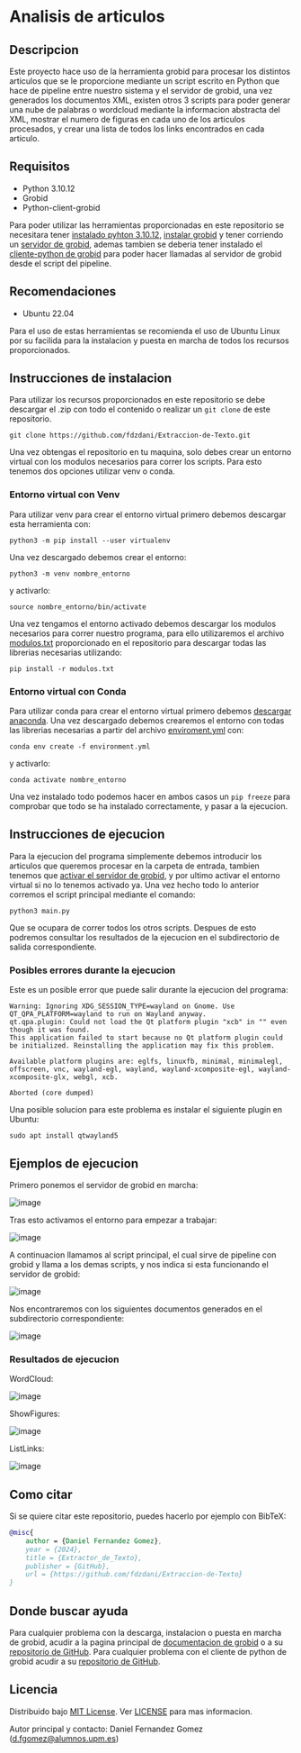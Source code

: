 # Analisis de articulos
## Descripcion  
Este proyecto hace uso de la herramienta grobid para procesar los distintos articulos que se le proporcione mediante un script escrito en Python que hace de pipeline entre nuestro sistema y el servidor de grobid, una vez generados los documentos XML, existen otros 3 scripts para poder generar una nube de palabras o wordcloud mediante la informacion abstracta del XML, mostrar el numero de figuras en cada uno de los articulos procesados, y crear una lista de todos los links encontrados en cada articulo.
## Requisitos
* Python 3.10.12
* Grobid
* Python-client-grobid
  
Para poder utilizar las herramientas proporcionadas en este repositorio se necesitara tener [instalado pyhton 3.10.12](), [instalar grobid](https://grobid.readthedocs.io/en/latest/Install-Grobid/) y tener corriendo un [servidor de grobid](https://grobid.readthedocs.io/en/latest/Grobid-service/), ademas tambien se deberia tener instalado el [cliente-python de grobid](https://github.com/kermitt2/grobid_client_python/blob/master/Readme.md) para poder hacer llamadas al servidor de grobid desde el script del pipeline.
## Recomendaciones
* Ubuntu 22.04

Para el uso de estas herramientas se recomienda el uso de Ubuntu Linux por su facilida para la instalacion y puesta en marcha de todos los recursos proporcionados.
## Instrucciones de instalacion
Para utilizar los recursos proporcionados en este repositorio se debe descargar el .zip con todo el contenido o realizar un ````git clone```` de este repositorio. 

````
git clone https://github.com/fdzdani/Extraccion-de-Texto.git
````

Una vez obtengas el repositorio en tu maquina, solo debes crear un entorno virtual con los modulos necesarios para correr los scripts. Para esto tenemos dos opciones utilizar venv o conda.
### Entorno virtual con Venv
Para utilizar venv para crear el entorno virtual primero debemos descargar esta herramienta con:
```` 
python3 -m pip install --user virtualenv
````
Una vez descargado debemos crear el entorno:
```` 
python3 -m venv nombre_entorno
````
y activarlo:
````
source nombre_entorno/bin/activate
````
Una vez tengamos el entorno activado debemos descargar los modulos necesarios para correr nuestro programa, para ello utilizaremos el archivo [modulos.txt](https://github.com/fdzdani/Extraccion-de-Texto/blob/Develop/modulos.txt) proporcionado en el repositorio para descargar todas las librerias necesarias utilizando:
````
pip install -r modulos.txt
````
### Entorno virtual con Conda
Para utilizar conda para crear el entorno virtual primero debemos [descargar anaconda](https://www.hostinger.es/tutoriales/instalar-anaconda-python-en-ubuntu). Una vez descargado debemos crearemos el entorno con todas las librerias necesarias a partir del archivo [enviroment.yml](https://github.com/fdzdani/Extraccion-de-Texto/blob/Develop/enviroment.yml) con:
```` 
conda env create -f environment.yml
````
y activarlo:
````
conda activate nombre_entorno
````
Una vez instalado todo podemos hacer en ambos casos un ````pip freeze```` para comprobar que todo se ha instalado correctamente, y pasar a la ejecucion.
## Instrucciones de ejecucion
Para la ejecucion del programa simplemente debemos introducir los articulos que queremos procesar en la carpeta de entrada, tambien tenemos que [activar el servidor de grobid](https://grobid.readthedocs.io/en/latest/Grobid-service/), y por ultimo activar el entorno virtual si no lo tenemos activado ya. Una vez hecho todo lo anterior corremos el script principal mediante el comando:
````
python3 main.py
````
Que se ocupara de correr todos los otros scripts. Despues de esto podremos consultar los resultados de la ejecucion en el subdirectorio de salida correspondiente.
### Posibles errores durante la ejecucion
Este es un posible error que puede salir durante la ejecucion del programa:
````
Warning: Ignoring XDG_SESSION_TYPE=wayland on Gnome. Use QT_QPA_PLATFORM=wayland to run on Wayland anyway.
qt.qpa.plugin: Could not load the Qt platform plugin "xcb" in "" even though it was found.
This application failed to start because no Qt platform plugin could be initialized. Reinstalling the application may fix this problem.

Available platform plugins are: eglfs, linuxfb, minimal, minimalegl, offscreen, vnc, wayland-egl, wayland, wayland-xcomposite-egl, wayland-xcomposite-glx, webgl, xcb.

Aborted (core dumped)
````
Una posible solucion para este problema es instalar el siguiente plugin en Ubuntu:
````
sudo apt install qtwayland5
````
## Ejemplos de ejecucion
Primero ponemos el servidor de grobid en marcha:

![image](https://github.com/fdzdani/Extraccion-de-Texto/assets/115399394/8835f016-72dd-4062-bc50-53d95cd04546)

Tras esto activamos el entorno para empezar a trabajar:

![image](https://github.com/fdzdani/Extraccion-de-Texto/assets/115399394/9476f9d0-6943-4459-a608-be837c30f43c)

A continuacion llamamos al script principal, el cual sirve de pipeline con grobid y llama a los demas scripts, y nos indica si esta funcionando el servidor de grobid:

![image](https://github.com/fdzdani/Extraccion-de-Texto/assets/115399394/16cc959a-27dd-47cf-9513-3f26ac36895b)

Nos encontraremos con los siguientes documentos generados en el subdirectorio correspondiente:

![image](https://github.com/fdzdani/Extraccion-de-Texto/assets/115399394/3fa70aa4-30e6-4ff0-835b-363fe2c87fb9)

### Resultados de ejecucion
WordCloud:

![image](https://github.com/fdzdani/Extraccion-de-Texto/assets/115399394/24fc0404-a6f3-4ca2-981d-c7852b1f5196)

ShowFigures:

![image](https://github.com/fdzdani/Extraccion-de-Texto/assets/115399394/df2e2198-8a44-4c91-92c7-4aeedd67de3c)

ListLinks:

![image](https://github.com/fdzdani/Extraccion-de-Texto/assets/115399394/4cda5699-32ef-48da-a066-5cdbf3a8e956)

## Como citar
Si se quiere citar este repositorio, puedes hacerlo por ejemplo con BibTeX:

```bibtex
@misc{
    author = {Daniel Fernandez Gomez},
    year = {2024},
    title = {Extractor_de_Texto},
    publisher = {GitHub},
    url = {https://github.com/fdzdani/Extraccion-de-Texto}
}
```
## Donde buscar ayuda
Para cualquier problema con la descarga, instalacion o puesta en marcha de grobid, acudir a la pagina principal de [documentacion de grobid](https://grobid.readthedocs.io/en/latest/Introduction/) o a su [repositorio de GitHub](https://github.com/kermitt2/grobid). Para cualquier problema con el cliente de python de grobid acudir a su [repositorio de GitHub](https://github.com/kermitt2/grobid_client_python).

## Licencia
Distribuido bajo [MIT License](https://opensource.org/license/mit). Ver [LICENSE](https://github.com/fdzdani/Extraccion-de-Texto/blob/Develop/LICENSE) para mas informacion.

Autor principal y contacto: Daniel Fernandez Gomez (d.fgomez@alumnos.upm.es)
